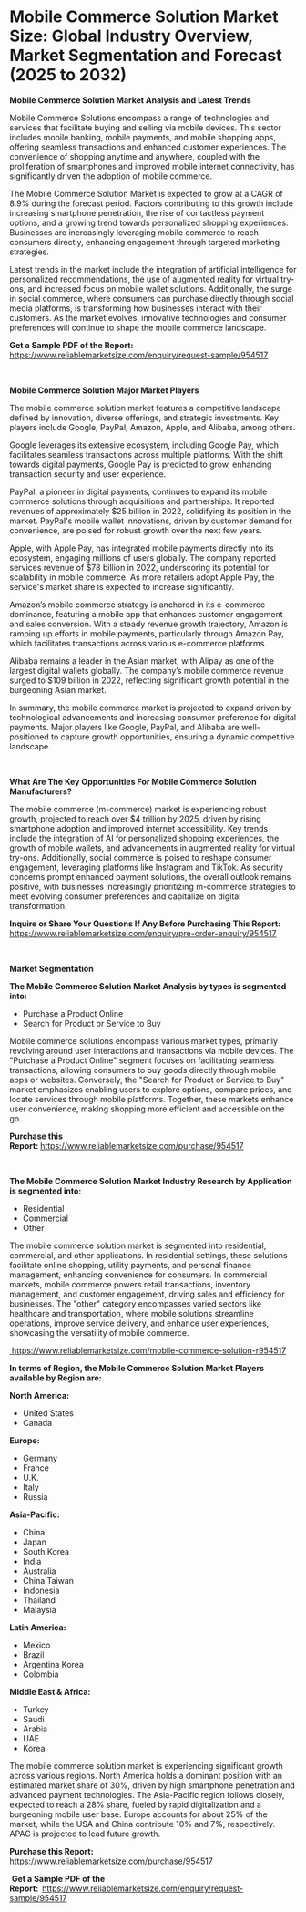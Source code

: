 <p><h1>Mobile Commerce Solution Market Size: Global Industry Overview, Market Segmentation and Forecast (2025 to 2032)</h1></p><p><strong>Mobile Commerce Solution Market Analysis and Latest Trends</strong></p>
<p><p>Mobile Commerce Solutions encompass a range of technologies and services that facilitate buying and selling via mobile devices. This sector includes mobile banking, mobile payments, and mobile shopping apps, offering seamless transactions and enhanced customer experiences. The convenience of shopping anytime and anywhere, coupled with the proliferation of smartphones and improved mobile internet connectivity, has significantly driven the adoption of mobile commerce.</p><p>The Mobile Commerce Solution Market is expected to grow at a CAGR of 8.9% during the forecast period. Factors contributing to this growth include increasing smartphone penetration, the rise of contactless payment options, and a growing trend towards personalized shopping experiences. Businesses are increasingly leveraging mobile commerce to reach consumers directly, enhancing engagement through targeted marketing strategies.</p><p>Latest trends in the market include the integration of artificial intelligence for personalized recommendations, the use of augmented reality for virtual try-ons, and increased focus on mobile wallet solutions. Additionally, the surge in social commerce, where consumers can purchase directly through social media platforms, is transforming how businesses interact with their customers. As the market evolves, innovative technologies and consumer preferences will continue to shape the mobile commerce landscape.</p></p>
<p><strong>Get a Sample PDF of the Report:&nbsp;</strong> <a href="https://www.reliablemarketsize.com/enquiry/request-sample/954517?utm_campaign=2442&utm_medium=2&utm_source=Github&utm_content=ia&utm_term=18042025&utm_id=mobile-commerce-solution">https://www.reliablemarketsize.com/enquiry/request-sample/954517</a></p>
<p>&nbsp;</p>
<p><strong>Mobile Commerce Solution Major Market Players</strong></p>
<p><p>The mobile commerce solution market features a competitive landscape defined by innovation, diverse offerings, and strategic investments. Key players include Google, PayPal, Amazon, Apple, and Alibaba, among others.</p><p>Google leverages its extensive ecosystem, including Google Pay, which facilitates seamless transactions across multiple platforms. With the shift towards digital payments, Google Pay is predicted to grow, enhancing transaction security and user experience.</p><p>PayPal, a pioneer in digital payments, continues to expand its mobile commerce solutions through acquisitions and partnerships. It reported revenues of approximately $25 billion in 2022, solidifying its position in the market. PayPal's mobile wallet innovations, driven by customer demand for convenience, are poised for robust growth over the next few years.</p><p>Apple, with Apple Pay, has integrated mobile payments directly into its ecosystem, engaging millions of users globally. The company reported services revenue of $78 billion in 2022, underscoring its potential for scalability in mobile commerce. As more retailers adopt Apple Pay, the service's market share is expected to increase significantly.</p><p>Amazon’s mobile commerce strategy is anchored in its e-commerce dominance, featuring a mobile app that enhances customer engagement and sales conversion. With a steady revenue growth trajectory, Amazon is ramping up efforts in mobile payments, particularly through Amazon Pay, which facilitates transactions across various e-commerce platforms.</p><p>Alibaba remains a leader in the Asian market, with Alipay as one of the largest digital wallets globally. The company’s mobile commerce revenue surged to $109 billion in 2022, reflecting significant growth potential in the burgeoning Asian market.</p><p>In summary, the mobile commerce market is projected to expand driven by technological advancements and increasing consumer preference for digital payments. Major players like Google, PayPal, and Alibaba are well-positioned to capture growth opportunities, ensuring a dynamic competitive landscape.</p></p>
<p>&nbsp;</p>
<p><strong>What Are The Key Opportunities For Mobile Commerce Solution Manufacturers?</strong></p>
<p><p>The mobile commerce (m-commerce) market is experiencing robust growth, projected to reach over $4 trillion by 2025, driven by rising smartphone adoption and improved internet accessibility. Key trends include the integration of AI for personalized shopping experiences, the growth of mobile wallets, and advancements in augmented reality for virtual try-ons. Additionally, social commerce is poised to reshape consumer engagement, leveraging platforms like Instagram and TikTok. As security concerns prompt enhanced payment solutions, the overall outlook remains positive, with businesses increasingly prioritizing m-commerce strategies to meet evolving consumer preferences and capitalize on digital transformation.</p></p>
<p><strong>Inquire or Share Your Questions If Any Before Purchasing This Report:</strong> <a href="https://www.reliablemarketsize.com/enquiry/pre-order-enquiry/954517?utm_campaign=2442&utm_medium=2&utm_source=Github&utm_content=ia&utm_term=18042025&utm_id=mobile-commerce-solution">https://www.reliablemarketsize.com/enquiry/pre-order-enquiry/954517</a></p>
<p>&nbsp;</p>
<p><strong>Market Segmentation</strong></p>
<p><strong>The Mobile Commerce Solution Market Analysis by types is segmented into:</strong></p>
<p><ul><li>Purchase a Product Online</li><li>Search for Product or Service to Buy</li></ul></p>
<p><p>Mobile commerce solutions encompass various market types, primarily revolving around user interactions and transactions via mobile devices. The "Purchase a Product Online" segment focuses on facilitating seamless transactions, allowing consumers to buy goods directly through mobile apps or websites. Conversely, the "Search for Product or Service to Buy" market emphasizes enabling users to explore options, compare prices, and locate services through mobile platforms. Together, these markets enhance user convenience, making shopping more efficient and accessible on the go.</p></p>
<p><strong>Purchase this Report:&nbsp;</strong><a href="https://www.reliablemarketsize.com/purchase/954517?utm_campaign=2442&utm_medium=2&utm_source=Github&utm_content=ia&utm_term=18042025&utm_id=mobile-commerce-solution">https://www.reliablemarketsize.com/purchase/954517</a></p>
<p>&nbsp;</p>
<p><strong>The Mobile Commerce Solution Market Industry Research by Application is segmented into:</strong></p>
<p><ul><li>Residential</li><li>Commercial</li><li>Other</li></ul></p>
<p><p>The mobile commerce solution market is segmented into residential, commercial, and other applications. In residential settings, these solutions facilitate online shopping, utility payments, and personal finance management, enhancing convenience for consumers. In commercial markets, mobile commerce powers retail transactions, inventory management, and customer engagement, driving sales and efficiency for businesses. The "other" category encompasses varied sectors like healthcare and transportation, where mobile solutions streamline operations, improve service delivery, and enhance user experiences, showcasing the versatility of mobile commerce.</p></p>
<p><a href="https://www.reliablemarketsize.com/mobile-commerce-solution-r954517?utm_campaign=2442&utm_medium=2&utm_source=Github&utm_content=ia&utm_term=18042025&utm_id=mobile-commerce-solution">&nbsp;https://www.reliablemarketsize.com/mobile-commerce-solution-r954517</a></p>
<p><strong>In terms of Region, the Mobile Commerce Solution Market Players available by Region are:</strong></p>
<p>
    <p> <strong> North America: </strong>
        <ul>
            <li>United States</li>
            <li>Canada</li>
        </ul>
        </p> 
    <p> <strong> Europe: </strong>
        <ul>
            <li>Germany</li>
            <li>France</li>
            <li>U.K.</li>
            <li>Italy</li>
            <li>Russia</li>
        </ul>
        </p> 
    <p> <strong> Asia-Pacific: </strong>
        <ul>
            <li>China</li>
            <li>Japan</li>
            <li>South Korea</li>
            <li>India</li>
            <li>Australia</li>
            <li>China Taiwan</li>
            <li>Indonesia</li>
            <li>Thailand</li>
            <li>Malaysia</li>
        </ul>
        </p> 
    <p> <strong> Latin America: </strong>
        <ul>
            <li>Mexico</li>
            <li>Brazil</li>
            <li>Argentina Korea</li>
            <li>Colombia</li>
        </ul>
        </p> 
    <p> <strong> Middle East & Africa: </strong>
        <ul>
            <li>Turkey</li>
            <li>Saudi</li>
            <li>Arabia</li>
            <li>UAE</li>
            <li>Korea</li>
        </ul>
    </p>
    </p>
<p><p>The mobile commerce solution market is experiencing significant growth across various regions. North America holds a dominant position with an estimated market share of 30%, driven by high smartphone penetration and advanced payment technologies. The Asia-Pacific region follows closely, expected to reach a 28% share, fueled by rapid digitalization and a burgeoning mobile user base. Europe accounts for about 25% of the market, while the USA and China contribute 10% and 7%, respectively. APAC is projected to lead future growth.</p></p>
<p><strong>Purchase this Report: </strong><a href="https://www.reliablemarketsize.com/purchase/954517?utm_campaign=2442&utm_medium=2&utm_source=Github&utm_content=ia&utm_term=18042025&utm_id=mobile-commerce-solution">https://www.reliablemarketsize.com/purchase/954517</a></p>
<p>&nbsp;<strong>Get a Sample PDF of the Report:&nbsp;&nbsp;</strong><a href="https://www.reliablemarketsize.com/enquiry/request-sample/954517?utm_campaign=2442&utm_medium=2&utm_source=Github&utm_content=ia&utm_term=18042025&utm_id=mobile-commerce-solution">https://www.reliablemarketsize.com/enquiry/request-sample/954517</a></p>
<p><strong></strong></p>
<p><p></p><p></p><p></p></p>